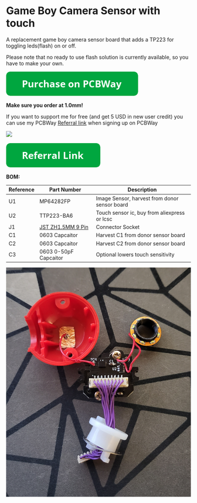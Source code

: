 # Game Boy Camera Sensor with touch

A replacement game boy camera sensor board that adds a TP223 for toggling leds(flash) on or off.

Please note that no ready to use flash solution is currently available, so you have to make your own.


[![Purchase on PCBWay](/assets/purchase-on-pcbway.png)](https://www.pcbway.com/project/shareproject/Game_Boy_Camera_replacement_sensor_board_with_flash_toggle_c9f8312a.html)

**Make sure you order at 1.0mm!**

If you want to support me for free (and get 5 USD in new user credit) you can use my PCBWay [Referral link](https://www.pcbway.com/setinvite.aspx?inviteid=388393) when signing up on PCBWay

![](https://i.imgur.com/Iy5TtAD.png)

[![Purchase on PCBWay](/assets/referral-link.png)](https://www.pcbway.com/setinvite.aspx?inviteid=388393)


**BOM:**

| Reference | Part Number | Description |
|-|-|-|
| U1 | MP64282FP | Image Sensor, harvest from donor sensor board |
| U2 | TTP223-BA6 | Touch sensor ic, buy from aliexpress or lcsc |
| J1 | [JST ZH1.5MM 9 Pin](https://www.aliexpress.com/item/32920487056.html) | Connector Socket |
| C1 | 0603 Capcaitor | Harvest C1 from donor sensor board |
| C2 | 0603 Capcaitor | Harvest C2 from donor sensor board |
| C3 | 0603 0-50pF Capcaitor | Optional lowers touch sensitivity |

![](/assets/assembly.jpg)

